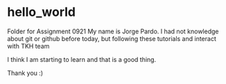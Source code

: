 # hello_world
Folder for Assignment 0921
My name is Jorge Pardo.
I had not knowledge about git or github before today, but following these tutorials and interact with TKH team

I think I am starting to learn and that is a good thing.

Thank you :)
